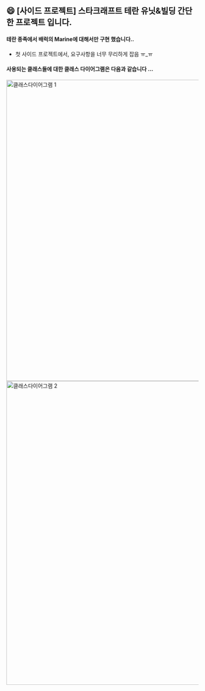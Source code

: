 ## :smile: [사이드 프로젝트] 스타크래프트 테란 유닛&빌딩 간단한 프로젝트 입니다. <br>

#### 테란 종족에서 배럭의 Marine에 대해서만 구현 했습니다..
  - 첫 사이드 프로젝트에서, 요구사항을 너무 무리하게 잡음 ㅠ_ㅠ

#### 사용되는 클래스들에 대한 클래스 다이어그램은 다음과 같습니다 ... 

<img width="788" alt="클래스다이어그램 1" src="https://user-images.githubusercontent.com/50076031/90959574-da9bcf80-e4d6-11ea-8033-ecb2e33023b7.PNG">

<img width="795" alt="클래스다이어그램 2" src="https://user-images.githubusercontent.com/50076031/90959578-dc659300-e4d6-11ea-8a94-dd49e540c18c.PNG">

